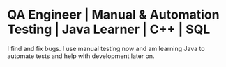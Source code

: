 # QA Engineer | Manual & Automation Testing | Java Learner | C++ | SQL
I find and fix bugs. I use manual testing now and am learning Java to automate tests and help with development later on.

